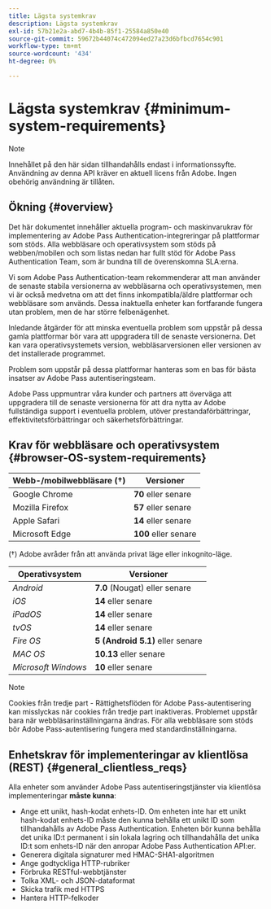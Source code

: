 ```yaml
---
title: Lägsta systemkrav
description: Lägsta systemkrav
exl-id: 57b21e2a-abd7-4b4b-85f1-25584a850e40
source-git-commit: 59672b44074c472094ed27a23d6bfbcd7654c901
workflow-type: tm+mt
source-wordcount: '434'
ht-degree: 0%

---
```


# Lägsta systemkrav {#minimum-system-requirements}

>[!NOTE]
>
>Innehållet på den här sidan tillhandahålls endast i informationssyfte. Användning av denna API kräver en aktuell licens från Adobe. Ingen obehörig användning är tillåten.


## Ökning {#overview}

Det här dokumentet innehåller aktuella program- och maskinvarukrav för implementering av Adobe Pass Authentication-integreringar på plattformar som stöds. Alla webbläsare och operativsystem som stöds på webben/mobilen och som listas nedan har fullt stöd för Adobe Pass Authentication Team, som är bundna till de överenskomna SLA:erna.

Vi som Adobe Pass Authentication-team rekommenderar att man använder de senaste stabila versionerna av webbläsarna och operativsystemen, men vi är också medvetna om att det finns inkompatibla/äldre plattformar och webbläsare som används. Dessa inaktuella enheter kan fortfarande fungera utan problem, men de har större felbenägenhet.

Inledande åtgärder för att minska eventuella problem som uppstår på dessa gamla plattformar bör vara att uppgradera till de senaste versionerna. Det kan vara operativsystemets version, webbläsarversionen eller versionen av det installerade programmet.

Problem som uppstår på dessa plattformar hanteras som en bas för bästa insatser av Adobe Pass autentiseringsteam.

Adobe Pass uppmuntrar våra kunder och partners att överväga att uppgradera till de senaste versionerna för att dra nytta av Adobe fullständiga support i eventuella problem, utöver prestandaförbättringar, effektivitetsförbättringar och säkerhetsförbättringar.


## Krav för webbläsare och operativsystem {#browser-OS-system-requirements}


| Webb-/mobilwebbläsare (†) | Versioner |
|---|---|
| Google Chrome | **70** eller senare |
| Mozilla Firefox | **57** eller senare |
| Apple Safari | **14** eller senare |
| Microsoft Edge | **100** eller senare |

(†) Adobe avråder från att använda privat läge eller inkognito-läge.

| Operativsystem | Versioner |
|---|---|
| *Android* | **7.0** (Nougat) eller senare |
| *iOS* | **14** eller senare |
| *iPadOS* | **14** eller senare |
| *tvOS* | **14** eller senare |
| *Fire OS* | **5 (Android 5.1)** eller senare |
| *MAC OS* | **10.13** eller senare |
| *Microsoft Windows* | **10** eller senare |




>[!NOTE]
>
>Cookies från tredje part - Rättighetsflöden för Adobe Pass-autentisering kan misslyckas när cookies från tredje part inaktiveras.  Problemet uppstår bara när webbläsarinställningarna ändras. För alla webbläsare som stöds bör Adobe Pass-autentisering fungera med standardinställningarna.


## Enhetskrav för implementeringar av klientlösa (REST) {#general_clientless_reqs}


Alla enheter som använder Adobe Pass autentiseringstjänster via klientlösa implementeringar **måste kunna**:

* Ange ett unikt, hash-kodat enhets-ID. Om enheten inte har ett unikt hash-kodat enhets-ID måste den kunna behålla ett unikt ID som tillhandahålls av Adobe Pass Authentication. Enheten bör kunna behålla det unika ID:t permanent i sin lokala lagring och tillhandahålla det unika ID:t som enhets-ID när den anropar Adobe Pass Authentication API:er.
* Generera digitala signaturer med HMAC-SHA1-algoritmen
* Ange godtyckliga HTTP-rubriker
* Förbruka RESTful-webbtjänster
* Tolka XML- och JSON-dataformat
* Skicka trafik med HTTPS
* Hantera HTTP-felkoder
